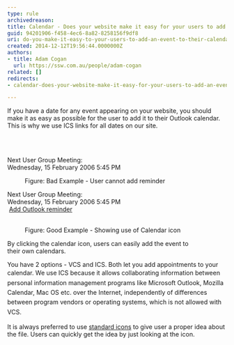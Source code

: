 ```yaml
---
type: rule
archivedreason: 
title: Calendar - Does your website make it easy for your users to add an event to their calendar?
guid: 94201906-f458-4ec6-8a82-8258156f9df8
uri: do-you-make-it-easy-to-your-users-to-add-an-event-to-their-calendar
created: 2014-12-12T19:56:44.0000000Z
authors:
- title: Adam Cogan
  url: https://ssw.com.au/people/adam-cogan
related: []
redirects:
- calendar-does-your-website-make-it-easy-for-your-users-to-add-an-event-to-their-calendar

---
```



<p>
                    If you have a date for any event appearing on your website, you should make it as easy
                    as possible for the user to add it to their Outlook calendar. This is why we use
                    ICS links for all dates on our site.<br></p>
<br><excerpt class='endintro'></excerpt><br>
<dl class="badImage"><p class="ssw15-rteElement-GreyBox"> Next User Group Meeting&#58;<br> Wednesday, 15 February 2006 5&#58;45 PM </p><dd> Figure&#58; Bad Example - User cannot add reminder</dd></dl><dl class="goodImage"><p class="ssw15-rteElement-GreyBox">Next User Group Meeting&#58;<br>Wednesday, 15 February 2006 5&#58;45 PM ​<br> 
      <img src="http&#58;//www.ssw.com.au/ssw/Images/IconVCS.gif" alt="" />​ ​
      <a href="http&#58;//www.ssw.com.au/ssw/NETUG/SydneyDotNETUsersGroup.ics">Add Outlook reminder</a>​​​</p>​​ 
   <dd>Figure&#58; Good Example - Showing use of Calendar icon</dd></dl><p> By clicking the calendar icon, users&#160;can easily add the&#160;event to their&#160;own&#160;calendars.<br></p><p> You have 2 options - VCS and ICS. Both let you add appointments to your calendar. We use ICS because it allows 
   collaborating&#160;​<span style="line-height&#58;1.6;">information between personal information management programs like Microsoft O</span><span style="line-height&#58;1.6;">utlook, Mozilla Calendar, Mac </span> 
  OS<span style="line-height&#58;1.6;">&#160;etc. over the Internet, independently of differences between program vendors or operating systems, which is not allowed with VCS.</span></p><p> It is always preferred to use 
   <a href="http&#58;//www.ssw.com.au/ssw/Standards/Rules/RulesToBetterWebsitesNavigation.aspx#TheIcons"> standard icons</a> to give user a proper idea about the file. Users can quickly get the idea by just looking at the icon.​​<br></p>


